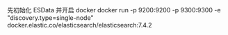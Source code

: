 先初始化 ESData 并开启 docker 
docker run -p 9200:9200 -p 9300:9300 -e "discovery.type=single-node" docker.elastic.co/elasticsearch/elasticsearch:7.4.2
